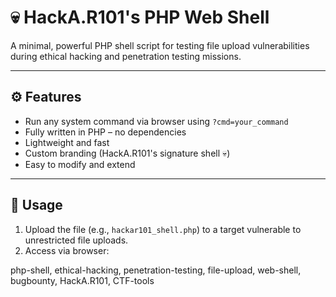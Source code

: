 # 💀 HackA.R101's PHP Web Shell

A minimal, powerful PHP shell script for testing file upload vulnerabilities during ethical hacking and penetration testing missions.

-----

## ⚙️ Features
- Run any system command via browser using `?cmd=your_command`
- Fully written in PHP – no dependencies
- Lightweight and fast
- Custom branding (HackA.R101's signature shell 💀)
- Easy to modify and extend

---

## 🚀 Usage

1. Upload the file (e.g., `hackar101_shell.php`) to a target vulnerable to unrestricted file uploads.
2. Access via browser:

php-shell, ethical-hacking, penetration-testing, file-upload, web-shell, bugbounty, HackA.R101, CTF-tools


